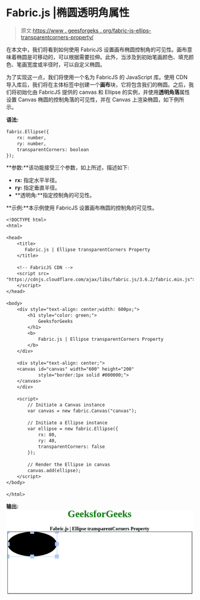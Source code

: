 # Fabric.js |椭圆透明角属性

> 原文:[https://www . geesforgeks . org/fabric-js-ellips-transparentcorners-property/](https://www.geeksforgeeks.org/fabric-js-ellipse-transparentcorners-property/)

在本文中，我们将看到如何使用 FabricJS 设置画布椭圆控制角的可见性。画布意味着椭圆是可移动的，可以根据需要拉伸。此外，当涉及到初始笔画颜色、填充颜色、笔画宽度或半径时，可以自定义椭圆。

为了实现这一点，我们将使用一个名为 FabricJS 的 JavaScript 库。使用 CDN 导入库后，我们将在主体标签中创建一个**画布**块，它将包含我们的椭圆。之后，我们将初始化由 FabricJS 提供的 canvas 和 Ellipse 的实例，并使用**透明角落**属性设置 Canvas 椭圆的控制角落的可见性，并在 Canvas 上渲染椭圆，如下例所示。

**语法:**

```
fabric.Ellipse({
    rx: number,
    ry: number,
    transparentCorners: boolean
}); 
```

**参数:**该功能接受三个参数，如上所述，描述如下:

*   **rx:** 指定水平半径。
*   **ry:** 指定垂直半径。
*   **透明角:**指定控制角的可见性。

**示例:**本示例使用 FabricJS 设置画布椭圆的控制角的可见性。

```
<!DOCTYPE html>
<html>

<head>
    <title> 
       Fabric.js | Ellipse transparentCorners Property
    </title>

    <!-- FabricJS CDN -->
    <script src=
"https://cdnjs.cloudflare.com/ajax/libs/fabric.js/3.6.2/fabric.min.js">
    </script>
</head>

<body>
    <div style="text-align: center;width: 600px;">
        <h1 style="color: green;">
            GeeksforGeeks
        </h1>
        <b>
            Fabric.js | Ellipse transparentCorners Property
        </b>
    </div>

    <div style="text-align: center;">
    <canvas id="canvas" width="600" height="200"
            style="border:1px solid #000000;">
    </canvas>
    </div>

    <script>
        // Initiate a Canvas instance
        var canvas = new fabric.Canvas("canvas");

        // Initiate a Ellipse instance
        var ellipse = new fabric.Ellipse({
            rx: 80,
            ry: 40,
            transparentCorners: false
        });

        // Render the Ellipse in canvas
        canvas.add(ellipse);
    </script>
</body>

</html>                   
```

**输出:**
![](img/439eba4d4b6aadf134c01a2d786efcf3.png)